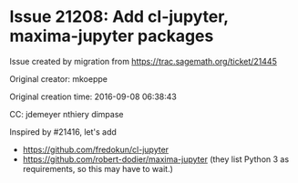 # Issue 21208: Add cl-jupyter, maxima-jupyter packages

Issue created by migration from https://trac.sagemath.org/ticket/21445

Original creator: mkoeppe

Original creation time: 2016-09-08 06:38:43

CC:  jdemeyer nthiery dimpase

Inspired by #21416, let's add 
 - https://github.com/fredokun/cl-jupyter
 - https://github.com/robert-dodier/maxima-jupyter
(they list Python 3 as requirements, so this may have to wait.)
